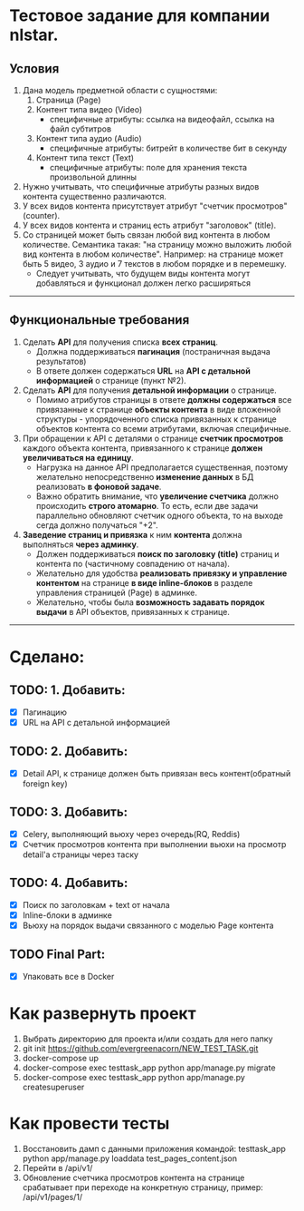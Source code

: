 # Тестовое задание для компании nlstar.
## **Условия**
1. Дана модель предметной области с сущностями:
   1. Страница (Page)
   2. Контент типа видео (Video)
      - специфичные атрибуты: ссылка на видеофайл, ссылка на файл субтитров
   3. Контент типа аудио (Audio)
      - специфичные атрибуты: битрейт в количестве бит в секунду
   4. Контент типа текст (Text)
      - специфичные атрибуты: поле для хранения текста произвольной длинны
2. Нужно учитывать, что специфичные атрибуты разных видов контента существенно различаются.
3. У всех видов контента присутствует атрибут "счетчик просмотров" (counter).
4. У всех видов контента и страниц есть атрибут "заголовок" (title).
5. Со страницей может быть связан любой вид контента в любом количестве. Семантика такая: "на страницу можно выложить любой вид контента в любом количестве". Например: на странице может быть 5 видео, 3 аудио и 7 текстов в любом порядке и в перемешку.
   - Следует учитывать, что будущем виды контента могут добавляться и функционал должен легко расширяться
***

## **Функциональные требования**
1. Сделать **API** для получения списка **всех страниц**.
   - Должна поддерживаться **пагинация** (постраничная выдача результатов)
   - В ответе должен содержаться **URL** на **API с детальной информацией** о странице (пункт №2).
2. Сделать **API** для получения **детальной информации** о странице.
   - Помимо атрибутов страницы в ответе **должны содержаться** все привязанные к странице **объекты контента** в виде вложенной структуры - упорядоченного списка привязанных к странице объектов контента со всеми атрибутами, включая специфичные.
3. При обращении к API с деталями о странице **счетчик просмотров** каждого объекта контента, привязанного к странице **должен увеличиваться на единицу**.
   - Нагрузка на данное API предполагается существенная, поэтому желательно непосредственно **изменение данных** в БД реализовать **в фоновой задаче**.
   - Важно обратить внимание, что **увеличение счетчика** должно происходить **строго атомарно**. То есть, если две задачи параллельно обновляют счетчик одного объекта, то на выходе сегда должно получаться "+2".
4. **Заведение страниц и привязка** к ним **контента** должна выполняться **через админку**.
   - Должен поддерживаться **поиск по заголовку (title)** страниц и контента по (частичному совпадению от начала).
   - Желательно для удобства **реализовать привязку и управление контентом** на странице **в виде inline-блоков** в разделе управления страницей (Page) в админке.
   - Желательно, чтобы была **возможность задавать порядок выдачи** в API объектов, привязанных к странице.
***

# Сделано:
## TODO: 1. Добавить:
- [x] Пагинацию
- [x] URL на API с детальной информацией
## TODO: 2. Добавить:
- [x] Detail API, к странице должен быть привязан весь контент(обратный foreign key)
## TODO: 3. Добавить:
- [x] Celery, выполняющий вьюху через очередь(RQ, Reddis)
- [x] Счетчик просмотров контента при выполнении вьюхи на просмотр detail'а страницы через таску
## TODO: 4. Добавить:
- [x] Поиск по заголовкам + text от начала
- [x] Inline-блоки в админке
- [x] Вьюху на порядок выдачи связанного с моделью Page контента

## TODO Final Part:
- [x] Упаковать все в Docker

# Как развернуть проект
1. Выбрать директорию для проекта и/или создать для него папку
2. git init https://github.com/evergreenacorn/NEW_TEST_TASK.git
3. docker-compose up
4. docker-compose exec testtask_app python app/manage.py migrate
5. docker-compose exec testtask_app python app/manage.py createsuperuser

# Как провести тесты
1. Восстановить дамп с данными приложения командой: testtask_app python app/manage.py loaddata test_pages_content.json
2. Перейти в /api/v1/
3. Обновление счетчика просмотров контента на странице срабатывает при переходе на конкретную страницу, пример: /api/v1/pages/1/
